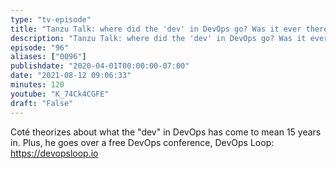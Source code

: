 ```yaml
---
type: "tv-episode"
title: "Tanzu Talk: where did the 'dev' in DevOps go? Was it ever there?"
description: "Tanzu Talk: where did the 'dev' in DevOps go? Was it ever there?"
episode: "96"
aliases: ["0096"]
publishdate: "2020-04-01T00:00:00-07:00"
date: "2021-08-12 09:06:33"
minutes: 120
youtube: "K_74Ck4CGFE"
draft: "False"
---
```


Coté theorizes about what the "dev" in DevOps has come to mean 15 years in. Plus, he goes over a free DevOps conference, DevOps Loop: https://devopsloop.io